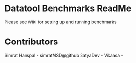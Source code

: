 # Datatool Benchmarks ReadMe
Please see Wiki for setting up and running benchmarks

# Contributors
Simrat Hanspal - simratMSD@github
SatyaDev - 
Vikaasa - 
